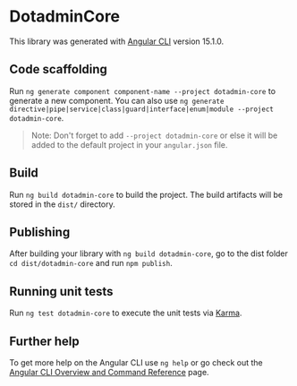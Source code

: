# DotadminCore

This library was generated with [Angular CLI](https://github.com/angular/angular-cli) version 15.1.0.

## Code scaffolding

Run `ng generate component component-name --project dotadmin-core` to generate a new component. You can also use `ng generate directive|pipe|service|class|guard|interface|enum|module --project dotadmin-core`.
> Note: Don't forget to add `--project dotadmin-core` or else it will be added to the default project in your `angular.json` file. 

## Build

Run `ng build dotadmin-core` to build the project. The build artifacts will be stored in the `dist/` directory.

## Publishing

After building your library with `ng build dotadmin-core`, go to the dist folder `cd dist/dotadmin-core` and run `npm publish`.

## Running unit tests

Run `ng test dotadmin-core` to execute the unit tests via [Karma](https://karma-runner.github.io).

## Further help

To get more help on the Angular CLI use `ng help` or go check out the [Angular CLI Overview and Command Reference](https://angular.io/cli) page.
